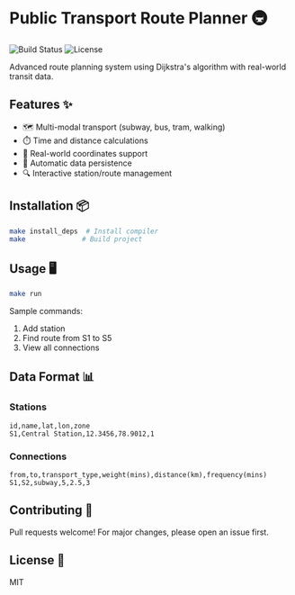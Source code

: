 # Public Transport Route Planner 🚇

![Build Status](https://img.shields.io/badge/build-passing-brightgreen)
![License](https://img.shields.io/badge/license-MIT-blue)

Advanced route planning system using Dijkstra's algorithm with real-world transit data.

## Features ✨
- 🗺️ Multi-modal transport (subway, bus, tram, walking)
- ⏱️ Time and distance calculations
- 📍 Real-world coordinates support
- 💾 Automatic data persistence
- 🔍 Interactive station/route management

## Installation 📦
```bash
make install_deps  # Install compiler
make              # Build project
```

## Usage 🖥️
```bash
make run
```

Sample commands:
1. Add station
2. Find route from S1 to S5
3. View all connections

## Data Format 📊
### Stations
```csv
id,name,lat,lon,zone
S1,Central Station,12.3456,78.9012,1
```

### Connections
```csv
from,to,transport_type,weight(mins),distance(km),frequency(mins)
S1,S2,subway,5,2.5,3
```

## Contributing 🤝
Pull requests welcome! For major changes, please open an issue first.

## License 📄
MIT